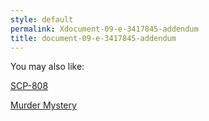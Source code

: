 ```yaml
---
style: default
permalink: Xdocument-09-e-3417845-addendum
title: document-09-e-3417845-addendum
---
```

You may also like:

[SCP-808](http://scp-wiki.net/scp-808)

[Murder Mystery](http://scp-wiki.net/murder-mystery)
